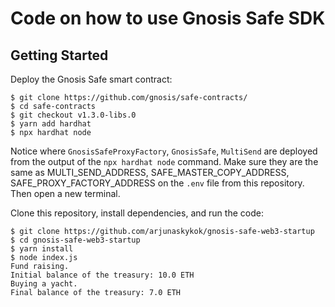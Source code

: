 # Code on how to use Gnosis Safe SDK

## Getting Started

Deploy the Gnosis Safe smart contract:

```
$ git clone https://github.com/gnosis/safe-contracts/
$ cd safe-contracts
$ git checkout v1.3.0-libs.0
$ yarn add hardhat
$ npx hardhat node
```

Notice where `GnosisSafeProxyFactory`, `GnosisSafe`, `MultiSend` are deployed from the output of the
`npx hardhat node` command. Make sure they are the same as MULTI_SEND_ADDRESS, SAFE_MASTER_COPY_ADDRESS,
SAFE_PROXY_FACTORY_ADDRESS on the `.env` file from this repository.
Then open a new terminal.

Clone this repository, install dependencies, and run the code:

```
$ git clone https://github.com/arjunaskykok/gnosis-safe-web3-startup
$ cd gnosis-safe-web3-startup
$ yarn install
$ node index.js
Fund raising.
Initial balance of the treasury: 10.0 ETH
Buying a yacht.
Final balance of the treasury: 7.0 ETH
```
